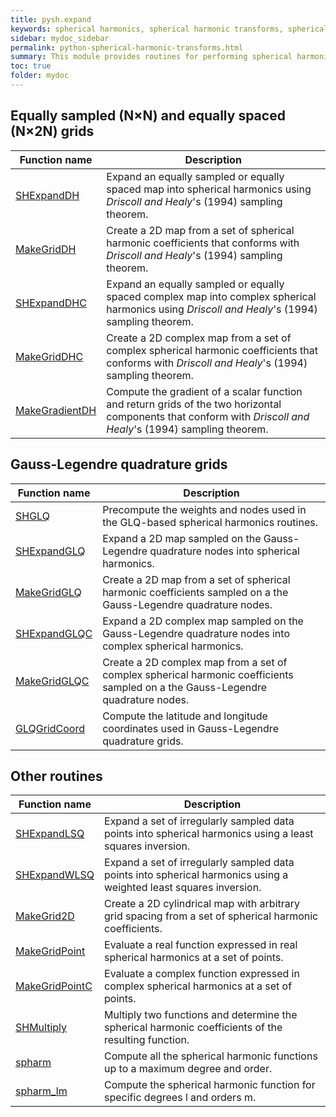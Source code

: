 ```yaml
---
title: pysh.expand
keywords: spherical harmonics, spherical harmonic transforms, spherical harmonic expansions, python, pyshtools
sidebar: mydoc_sidebar
permalink: python-spherical-harmonic-transforms.html
summary: This module provides routines for performing spherical harmonic expansions and the construction of grids from spherical harmonic coefficients.
toc: true
folder: mydoc
---
```


<style>
table:nth-of-type(n) {
    display:table;
    width:100%;
}
table:nth-of-type(n) th:nth-of-type(2) {
    width:75%;
}
</style>

## Equally sampled (N&#215;N) and equally spaced (N&#215;2N) grids

| Function name | Description |
| ------------- | ----------- |
| [SHExpandDH](pyshexpanddh.html) | Expand an equally sampled or equally spaced map into spherical harmonics using *Driscoll and Healy*'s (1994) sampling theorem. |
| [MakeGridDH](pymakegriddh.html) | Create a 2D map from a set of spherical harmonic coefficients that conforms with *Driscoll and Healy*'s (1994) sampling theorem. |
| [SHExpandDHC](pyshexpanddhc.html) | Expand an equally sampled or equally spaced complex map into complex spherical harmonics using *Driscoll and Healy*'s (1994) sampling theorem. |
| [MakeGridDHC](pymakegriddhc.html) | Create a 2D complex map from a set of complex spherical harmonic coefficients that conforms with *Driscoll and Healy*'s (1994) sampling theorem. |
| [MakeGradientDH](pymakegradientdh.html) | Compute the gradient of a scalar function and return grids of the two horizontal components that conform with *Driscoll and Healy*'s (1994) sampling theorem. |


## Gauss-Legendre quadrature grids

| Function name | Description |
| ------------- | ----------- |
| [SHGLQ](pyshglq.html) | Precompute the weights and nodes used in the GLQ-based spherical harmonics routines. |
| [SHExpandGLQ](pyshexpandglq.html) | Expand a 2D map sampled on the Gauss-Legendre quadrature nodes into spherical harmonics. |
| [MakeGridGLQ](pymakegridglq.html) | Create a 2D map from a set of spherical harmonic coefficients sampled on a the Gauss-Legendre quadrature nodes. |
| [SHExpandGLQC](pyshexpandglqc.html) | Expand a 2D complex map sampled on the Gauss-Legendre quadrature nodes into complex spherical harmonics. |
| [MakeGridGLQC](pymakegridglqc.html) | Create a 2D complex map from a set of complex spherical harmonic coefficients sampled on a the Gauss-Legendre quadrature nodes. |
| [GLQGridCoord](pyglqgridcoord.html) | Compute the latitude and longitude coordinates used in Gauss-Legendre quadrature grids. |

## Other routines

| Function name | Description |
| ------------- | ----------- |
| [SHExpandLSQ](pyshexpandlsq.html) | Expand a set of irregularly sampled data points into spherical harmonics using a least squares inversion. |
| [SHExpandWLSQ](pyshexpandwlsq.html) | Expand a set of irregularly sampled data points into spherical harmonics using a weighted least squares inversion. |
| [MakeGrid2D](pymakegrid2d.html) | Create a 2D cylindrical map with arbitrary grid spacing from a set of spherical harmonic coefficients. |
| [MakeGridPoint](pymakegridpoint.html) | Evaluate a real function expressed in real spherical harmonics at a set of points. |
| [MakeGridPointC](pymakegridpointc.html) | Evaluate a complex function expressed in complex spherical harmonics at a set of points. |
| [SHMultiply](pyshmultiply.html) | Multiply two functions and determine the spherical harmonic coefficients of the resulting function. |
| [spharm](pyspharm.html) | Compute all the spherical harmonic functions up to a maximum degree and order. |
| [spharm_lm](pyspharm_lm.html) | Compute the spherical harmonic function for specific degrees l and orders m. |

